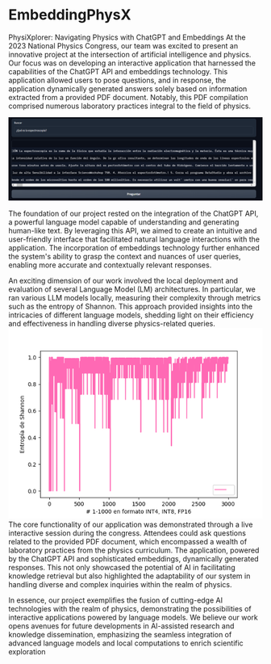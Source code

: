 # EmbeddingPhysX
PhysiXplorer: Navigating Physics with ChatGPT and Embeddings
At the 2023 National Physics Congress, our team was excited to present an innovative project at the intersection of artificial intelligence and physics. Our focus was on developing an interactive application that harnessed the capabilities of the ChatGPT API and embeddings technology. This application allowed users to pose questions, and in response, the application dynamically generated answers solely based on information extracted from a provided PDF document. Notably, this PDF compilation comprised numerous laboratory practices integral to the field of physics.

![alt text](https://github.com/LuisAlfonsoGarciaCamacho/EmbeddingPhysX/blob/39dfc52add398cd5170ecabe152ade9f5cf48af7/gradio.png)

The foundation of our project rested on the integration of the ChatGPT API, a powerful language model capable of understanding and generating human-like text. By leveraging this API, we aimed to create an intuitive and user-friendly interface that facilitated natural language interactions with the application. The incorporation of embeddings technology further enhanced the system's ability to grasp the context and nuances of user queries, enabling more accurate and contextually relevant responses.

An exciting dimension of our work involved the local deployment and evaluation of several Language Model (LM) architectures. In particular, we ran various LLM models locally, measuring their complexity through metrics such as the entropy of Shannon. This approach provided insights into the intricacies of different language models, shedding light on their efficiency and effectiveness in handling diverse physics-related queries.
![alt text](https://github.com/LuisAlfonsoGarciaCamacho/EmbeddingPhysX/blob/39dfc52add398cd5170ecabe152ade9f5cf48af7/1000.png)
The core functionality of our application was demonstrated through a live interactive session during the congress. Attendees could ask questions related to the provided PDF document, which encompassed a wealth of laboratory practices from the physics curriculum. The application, powered by the ChatGPT API and sophisticated embeddings, dynamically generated responses. This not only showcased the potential of AI in facilitating knowledge retrieval but also highlighted the adaptability of our system in handling diverse and complex inquiries within the realm of physics.

In essence, our project exemplifies the fusion of cutting-edge AI technologies with the realm of physics, demonstrating the possibilities of interactive applications powered by language models. We believe our work opens avenues for future developments in AI-assisted research and knowledge dissemination, emphasizing the seamless integration of advanced language models and local computations to enrich scientific exploration
